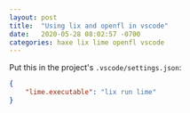 ```yaml
---
layout: post
title:  "Using lix and openfl in vscode"
date:   2020-05-28 08:02:57 -0700
categories: haxe lix lime openfl vscode
---
```

Put this in the project's `.vscode/settings.json`:

```json
{
    "lime.executable": "lix run lime"
}
```